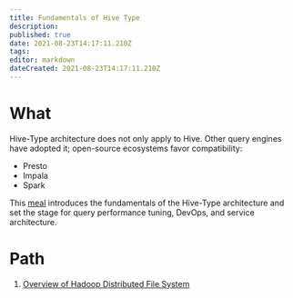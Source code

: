 ```yaml
---
title: Fundamentals of Hive Type
description: 
published: true
date: 2021-08-23T14:17:11.210Z
tags: 
editor: markdown
dateCreated: 2021-08-23T14:17:11.210Z
---
```


# What
Hive-Type architecture does not only apply to Hive. Other query engines have adopted it; open-source ecosystems favor compatibility:
- Presto
- Impala
- Spark

This [meal](/training/qram/meals) introduces the fundamentals of the Hive-Type architecture and set the stage for query performance tuning, DevOps, and service architecture.

# Path
1. [Overview of Hadoop Distributed File System](/training/qram/dishes/overview_of_hdfs)
